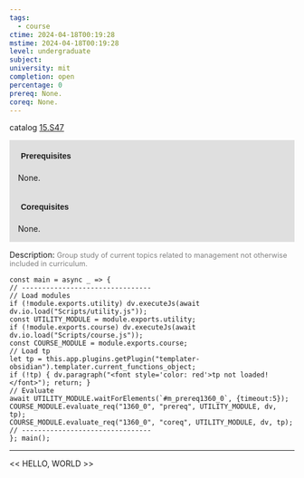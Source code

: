 ```yaml
---
tags:
  - course
ctime: 2024-04-18T00:19:28
mstime: 2024-04-18T00:19:28
level: undergraduate
subject: 
university: mit
completion: open
percentage: 0
prereq: None.
coreq: None.
---
```


catalog [15.S47](http://student.mit.edu/catalog/m15c.html#15.S47)

<span style="display: block; padding: 15px; background-color: rgb(100, 100, 100, 0.2);"><font id="m_prereq1360_0" style="display: block; font-family: Arial, sans-serif; font-weight: bold; padding: 5px">Prerequisites</font><br><span id="prereq1360_0">None.</span></span>
<span style="display: block; padding: 15px; background-color: rgb(100, 100, 100, 0.2);"><font id="m_coreq1360_0" style="display: block; font-family: Arial, sans-serif; font-weight: bold; padding: 5px">Corequisites</font><br><span id="coreq1360_0">None.</span></span>

<font style="">Description:</font>
<font style="color: grey; font-size: 0.8rem;">Group study of current topics related to management not otherwise included in curriculum.</font>

```dataviewjs
const main = async _ => {
// --------------------------------
// Load modules
if (!module.exports.utility) dv.executeJs(await dv.io.load("Scripts/utility.js"));
const UTILITY_MODULE = module.exports.utility;
if (!module.exports.course) dv.executeJs(await dv.io.load("Scripts/course.js"));
const COURSE_MODULE = module.exports.course;
// Load tp
let tp = this.app.plugins.getPlugin("templater-obsidian").templater.current_functions_object;
if (!tp) { dv.paragraph("<font style='color: red'>tp not loaded!</font>"); return; }
// Evaluate
await UTILITY_MODULE.waitForElements(`#m_prereq1360_0`, {timeout:5});
COURSE_MODULE.evaluate_req("1360_0", "prereq", UTILITY_MODULE, dv, tp);
COURSE_MODULE.evaluate_req("1360_0", "coreq", UTILITY_MODULE, dv, tp);
// --------------------------------
}; main();
```

---

<< HELLO, WORLD >>
